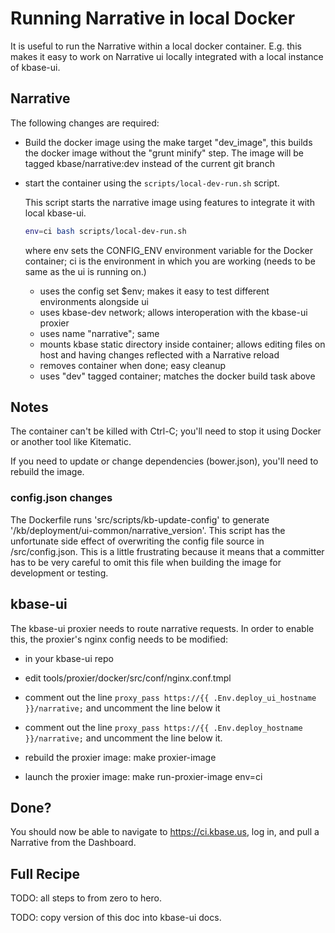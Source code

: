 # Running Narrative in local Docker

It is useful to run the Narrative within a local docker container. E.g. this makes it easy to work on Narrative ui locally integrated with a local instance of kbase-ui.



## Narrative

The following changes are required:

- Build the docker image using the make target "dev_image", this builds the docker image without the "grunt minify" step.
  The image will be tagged kbase/narrative:dev instead of the current git branch

- start the container using the `scripts/local-dev-run.sh` script. 

    This script starts the narrative image using features to integrate it with local kbase-ui.

    ```bash
    env=ci bash scripts/local-dev-run.sh
    ```

    where env sets the CONFIG_ENV environment variable for the Docker container; ci is the environment in which you are working (needs to be same as the ui is running on.)

    - uses the config set $env; makes it easy to test different environments alongside ui
    - uses kbase-dev network; allows interoperation with the kbase-ui proxier 
    - uses name "narrative"; same
    - mounts kbase static directory inside container; allows editing files on host and having changes reflected with a Narrative reload
    - removes container when done; easy cleanup
    - uses "dev" tagged container; matches the docker build task above

## Notes

The container can't be killed with Ctrl-C; you'll need to stop it using Docker or another tool like Kitematic.

If you need to update or change dependencies (bower.json), you'll need to rebuild the image.

### config.json changes

The Dockerfile runs 'src/scripts/kb-update-config' to generate '/kb/deployment/ui-common/narrative_version'. This script has the unfortunate side effect of overwriting the config file source in /src/config.json.
This is a little frustrating because it means that a committer has to be very careful to omit this file when building the image for development or testing.


## kbase-ui

The kbase-ui proxier needs to route narrative requests. In order to enable this, the proxier's nginx config needs to be modified:

- in your kbase-ui repo

- edit tools/proxier/docker/src/conf/nginx.conf.tmpl

- comment out the line `proxy_pass https://{{ .Env.deploy_ui_hostname }}/narrative;` and uncomment the line below it

- comment out the line `proxy_pass https://{{ .Env.deploy_hostname }}/narrative;` and uncomment the line below it.

- rebuild the proxier image: make proxier-image

- launch the proxier image: make run-proxier-image env=ci

## Done?

You should now be able to navigate to https://ci.kbase.us, log in, and pull a Narrative from the Dashboard.

## Full Recipe

TODO: all steps to from zero to hero.

TODO: copy version of this doc into kbase-ui docs.